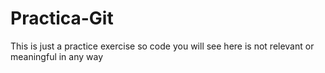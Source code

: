 # Practica-Git

This is just a practice exercise so code you will see here is not relevant or meaningful in any way
